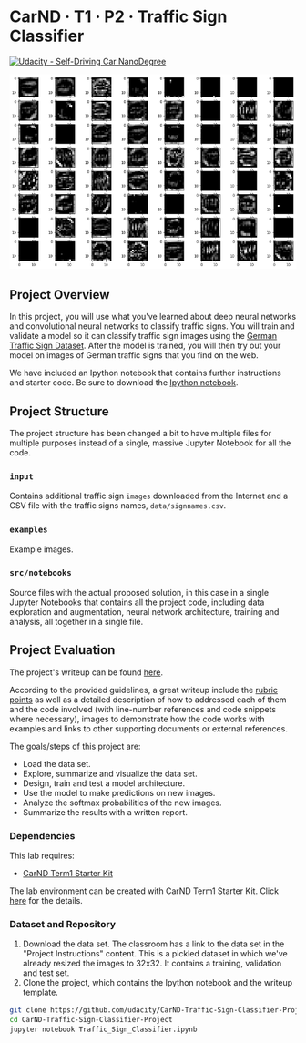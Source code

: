 CarND · T1 · P2 · Traffic Sign Classifier
=========================================

[![Udacity - Self-Driving Car NanoDegree](https://s3.amazonaws.com/udacity-sdc/github/shield-carnd.svg)](http://www.udacity.com/drive)

<img src="output/images/010 - Feature Map Better Stop.png" width="512" alt="Better Stop Sign's First Layer Features Map" />


Project Overview
----------------

In this project, you will use what you've learned about deep neural networks and convolutional neural networks to classify traffic signs. You will train and validate a model so it can classify traffic sign images using the [German Traffic Sign Dataset](http://benchmark.ini.rub.de/?section=gtsrb&subsection=dataset). After the model is trained, you will then try out your model on images of German traffic signs that you find on the web.

We have included an Ipython notebook that contains further instructions 
and starter code. Be sure to download the [Ipython notebook](https://github.com/udacity/CarND-Traffic-Sign-Classifier-Project/blob/master/Traffic_Sign_Classifier.ipynb). 


Project Structure
-----------------

The project structure has been changed a bit to have multiple files for multiple purposes instead of a single, massive Jupyter Notebook for all the code.

### `input`

Contains additional traffic sign `images` downloaded from the Internet and a CSV file with the traffic signs names, `data/signnames.csv`.

### `examples`

Example images.

### `src/notebooks`

Source files with the actual proposed solution, in this case in a single Jupyter Notebooks that contains all the project code, including data exploration and augmentation, neural network architecture, training and analysis, all together in a single file.


Project Evaluation
------------------

The project's writeup can be found [here](WRITEUP.md).

According to the provided guidelines, a great writeup include the [rubric points](https://review.udacity.com/#!/rubrics/481/view) as well as a detailed description of how to addressed each of them and the code involved (with line-number references and code snippets where necessary), images to demonstrate how the code works with examples and links to other supporting documents or external references.

The goals/steps of this project are:

* Load the data set.
* Explore, summarize and visualize the data set.
* Design, train and test a model architecture.
* Use the model to make predictions on new images.
* Analyze the softmax probabilities of the new images.
* Summarize the results with a written report.


### Dependencies
This lab requires:

* [CarND Term1 Starter Kit](https://github.com/udacity/CarND-Term1-Starter-Kit)

The lab environment can be created with CarND Term1 Starter Kit. Click [here](https://github.com/udacity/CarND-Term1-Starter-Kit/blob/master/README.md) for the details.


### Dataset and Repository

1. Download the data set. The classroom has a link to the data set in the "Project Instructions" content. This is a pickled dataset in which we've already resized the images to 32x32. It contains a training, validation and test set.
2. Clone the project, which contains the Ipython notebook and the writeup template.
```sh
git clone https://github.com/udacity/CarND-Traffic-Sign-Classifier-Project
cd CarND-Traffic-Sign-Classifier-Project
jupyter notebook Traffic_Sign_Classifier.ipynb
```
